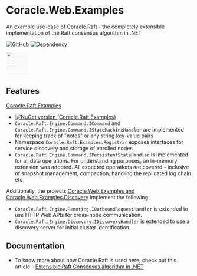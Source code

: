 # Coracle.Web.Examples
An example use-case of [Coracle.Raft](https://github.com/endecipher/Coracle.Raft) - the completely extensible implementation of the Raft consensus algorithm in .NET

![GitHub](https://img.shields.io/github/license/endecipher/Coracle.Web.Examples)
[![Dependency](https://badgen.net/badge/uses/Coracle.Raft.Examples/purple?icon=nuget)](https://www.nuget.org/packages/Coracle.Raft.Examples/)


<img src="https://github.com/endecipher/Coracle.Web.Examples/blob/main/Images/Coracle.Web.Examples%20-%20Workflow.gif" width="60" height="60" />

## Features

[Coracle.Raft.Examples](https://github.com/endecipher/Coracle.Raft/tree/main/Coracle.Raft.Examples)  
- [![NuGet version (Coracle.Raft.Examples)](https://img.shields.io/nuget/v/Coracle.Raft.Examples.svg?color=orange)](https://www.nuget.org/packages/Coracle.Raft.Examples/)
- `Coracle.Raft.Engine.Command.ICommand` and `Coracle.Raft.Engine.Command.IStateMachineHandler` are implemented for keeping track of "notes" or any string key-value pairs
- Namespace `Coracle.Raft.Examples.Registrar` exposes interfaces for service discovery and storage of enrolled nodes
- `Coracle.Raft.Engine.Command.IPersistentStateHandler` is implemented for all data operations. For understanding purposes, an in-memory extension was adopted. All expected operations are covered - inclusive of snapshot management, compaction, handling the replicated log chain etc

Additionally, the projects [Coracle.Web.Examples and Coracle.Web.Examples.Discovery](https://github.com/endecipher/Coracle.Web.Examples) implement the following  
- `Coracle.Raft.Engine.Remoting.IOutboundRequestHandler` is extended to use HTTP Web APIs for cross-node communication.
- `Coracle.Raft.Engine.Discovery.IDiscoveryHandler` is extended to use a discovery server for initial cluster identification.

## Documentation
- To know more about how Coracle.Raft is used here, check out this article - [Extensible Raft Consensus algorithm in .NET](https://medium.com/@ayan.choudhury329/extensible-raft-consensus-algorithm-in-net-1db4ba13efa2)


